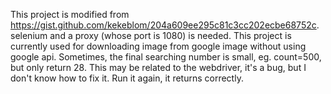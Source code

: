 This project is modified from https://gist.github.com/kekeblom/204a609ee295c81c3cc202ecbe68752c.
selenium and a proxy (whose port is 1080) is needed.
This project is currently used for downloading image from google image without using google api.
Sometimes, the final searching number is small, eg. count=500, but only return 28. This may be related to the webdriver, it's a bug, but I don't know how to fix it. Run it again, it returns correctly.
